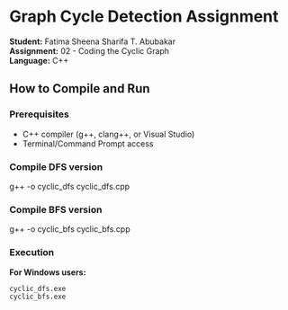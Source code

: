 # Graph Cycle Detection Assignment

**Student:** Fatima Sheena Sharifa T. Abubakar  
**Assignment:** 02 - Coding the Cyclic Graph  
**Language:** C++

## How to Compile and Run
### Prerequisites
- C++ compiler (g++, clang++, or Visual Studio)
- Terminal/Command Prompt access

### Compile DFS version
g++ -o cyclic_dfs cyclic_dfs.cpp

### Compile BFS version
g++ -o cyclic_bfs cyclic_bfs.cpp

### Execution
**For Windows users:**
```cmd
cyclic_dfs.exe
cyclic_bfs.exe
```
